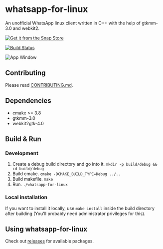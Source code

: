 # whatsapp-for-linux

An unofficial WhatsApp linux client written in C++ with the help of gtkmm-3.0 and webkit2.

[![Get it from the Snap Store](https://snapcraft.io/static/images/badges/en/snap-store-white.svg)](https://snapcraft.io/whatsapp-for-linux)

[![Build Status](https://travis-ci.com/eneshecan/whatsapp-for-linux.svg?branch=master)](https://travis-ci.com/eneshecan/whatsapp-for-linux)

![App Window](https://github.com/eneshecan/whatsapp-for-linux/blob/master/screenshot/app.png)


## Contributing
Please read [CONTRIBUTING.md](CONTRIBUTING.md).


## Dependencies

* cmake >= 3.8
* gtkmm-3.0
* webkit2gtk-4.0


## Build & Run

### Development

1. Create a debug build directory and go into it. `mkdir -p build/debug && cd build/debug`
2. Build cmake. `cmake -DCMAKE_BUILD_TYPE=Debug ../..`
3. Build makefile. `make`
4. Run. `./whatsapp-for-linux`

### Local installation
If you want to install it locally, use `make install` inside the build directory after
building (You'll probably need administrator privileges for this).


## Using whatsapp-for-linux
Check out [releases](https://github.com/eneshecan/whatsapp-for-linux/releases) for available packages.
